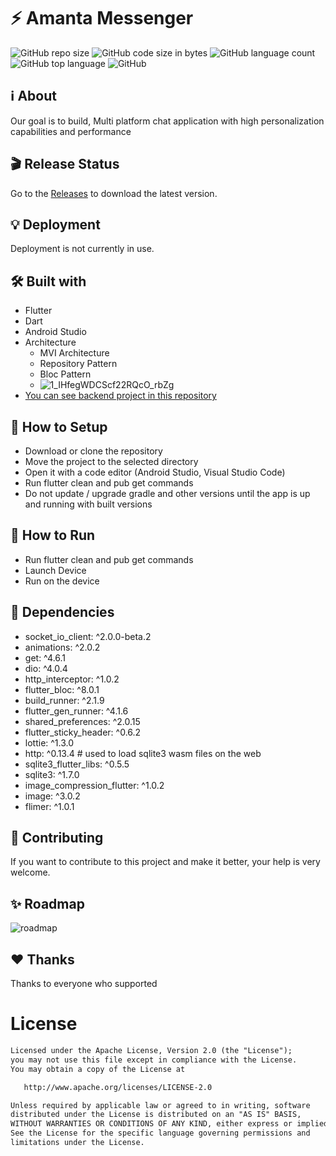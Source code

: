 # ⚡ Amanta Messenger

![GitHub repo size](https://img.shields.io/github/repo-size/hosseinkhojany/Telegram_Flutter?color=red&label=repository%20size)
![GitHub code size in bytes](https://img.shields.io/github/languages/code-size/hosseinkhojany/Telegram_Flutter?color=red)
![GitHub language count](https://img.shields.io/github/languages/count/hosseinkhojany/Telegram_Flutter)
![GitHub top language](https://img.shields.io/github/languages/top/hosseinkhojany/Telegram_Flutter)
![GitHub](https://img.shields.io/github/license/hosseinkhojany/Telegram_Flutter?color=yellow)


## ℹ️ About
Our goal is to build, Multi platform chat application with high personalization capabilities and performance


## 🎬 Release Status

Go to the [Releases](https://github.com/hosseinkhojany/Telegram_Flutter/releases) to download the latest version.

## 💡 Deployment

Deployment is not currently in use.

## 🛠 Built with

- Flutter
- Dart
- Android Studio
- Architecture
  - MVI Architecture
  - Repository Pattern
  - Bloc Pattern
  - ![1_IHfegWDCScf22RQcO_rbZg](https://user-images.githubusercontent.com/37432839/169803415-c631bc7c-dab1-4de3-a8aa-b4e67de68313.png)
- <a href="https://github.com/hosseinkhojany/Flutter_Telegram_Backend">You can see backend project in this repository</a>


## 🍃 How to Setup

- Download or clone the repository
- Move the project to the selected directory
- Open it with a code editor (Android Studio, Visual Studio Code)
- Run flutter clean and pub get commands
- Do not update / upgrade gradle and other versions until the app is up and running with built versions
  

## 🚀 How to Run

- Run flutter clean and pub get commands
- Launch Device
- Run on the device

## 💎 Dependencies

  - socket_io_client: ^2.0.0-beta.2
  - animations: ^2.0.2
  - get: ^4.6.1
  - dio: ^4.0.4
  - http_interceptor: ^1.0.2
  - flutter_bloc: ^8.0.1
  - build_runner: ^2.1.9
  - flutter_gen_runner: ^4.1.6
  - shared_preferences: ^2.0.15
  - flutter_sticky_header: ^0.6.2
  - lottie: ^1.3.0
  - http: ^0.13.4 # used to load sqlite3 wasm files on the web
  - sqlite3_flutter_libs: ^0.5.5
  - sqlite3: ^1.7.0
  - image_compression_flutter: ^1.0.2
  - image: ^3.0.2
  - flimer: ^1.0.1


## 👑 Contributing

If you want to contribute to this project and make it better, your help is very welcome.



## ✨ Roadmap

![roadmap](https://user-images.githubusercontent.com/37432839/170199369-ecf81904-5a9e-4e11-90d8-ba5e9888c045.jpg)



## ❤️ Thanks

Thanks to everyone who supported


# License
```xml
Licensed under the Apache License, Version 2.0 (the "License");
you may not use this file except in compliance with the License.
You may obtain a copy of the License at

   http://www.apache.org/licenses/LICENSE-2.0

Unless required by applicable law or agreed to in writing, software
distributed under the License is distributed on an "AS IS" BASIS,
WITHOUT WARRANTIES OR CONDITIONS OF ANY KIND, either express or implied.
See the License for the specific language governing permissions and
limitations under the License. 
``` 
